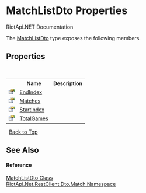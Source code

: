 # MatchListDto Properties
RiotApi.NET Documentation 

The <a href="a4c85f07-fe81-182c-7a65-5ebf3976d281">MatchListDto</a> type exposes the following members.


## Properties
&nbsp;<table><tr><th></th><th>Name</th><th>Description</th></tr><tr><td>![Public property](media/pubproperty.gif "Public property")</td><td><a href="d572cbd9-5c3d-2cc9-941b-7932deaba9ff">EndIndex</a></td><td></td></tr><tr><td>![Public property](media/pubproperty.gif "Public property")</td><td><a href="c6b587a6-6be6-abf2-a335-c34b3084656c">Matches</a></td><td></td></tr><tr><td>![Public property](media/pubproperty.gif "Public property")</td><td><a href="1950a394-1b2e-8db3-ec02-b8b88014de4a">StartIndex</a></td><td></td></tr><tr><td>![Public property](media/pubproperty.gif "Public property")</td><td><a href="6606301f-e1a4-b6bd-a25f-e50d933bdb99">TotalGames</a></td><td></td></tr></table>&nbsp;
<a href="#matchlistdto-properties">Back to Top</a>

## See Also


#### Reference
<a href="a4c85f07-fe81-182c-7a65-5ebf3976d281">MatchListDto Class</a><br /><a href="119ce159-34e9-7e8a-13ff-b7a4fc7406a6">RiotApi.Net.RestClient.Dto.Match Namespace</a><br />